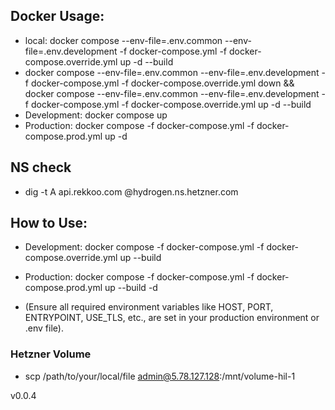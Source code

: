 ## Docker Usage:

- local:  docker compose --env-file=.env.common --env-file=.env.development -f docker-compose.yml -f docker-compose.override.yml up -d --build 
- docker compose --env-file=.env.common --env-file=.env.development -f docker-compose.yml -f docker-compose.override.yml down && docker compose --env-file=.env.common --env-file=.env.development -f docker-compose.yml -f docker-compose.override.yml up -d --build
- Development: docker compose up
- Production: docker compose -f docker-compose.yml -f docker-compose.prod.yml up -d

## NS check
- dig -t A api.rekkoo.com @hydrogen.ns.hetzner.com

## How to Use:

 - Development: docker compose -f docker-compose.yml -f docker-compose.override.yml up --build

 - Production: docker compose -f docker-compose.yml -f docker-compose.prod.yml up --build -d 
 - (Ensure all required environment variables like HOST, PORT, ENTRYPOINT, USE_TLS, etc., are set in your production environment or .env file).

 ### Hetzner Volume
 -  scp /path/to/your/local/file admin@5.78.127.128:/mnt/volume-hil-1

 v0.0.4